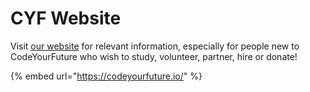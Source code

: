 # CYF Website

Visit [our website](https://codeyourfuture.io/) for relevant information, especially for people new to CodeYourFuture who wish to study, volunteer, partner, hire or donate!

{% embed url="https://codeyourfuture.io/" %}
